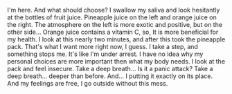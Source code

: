 I'm here. And what should choose? 
I swallow my saliva and look hesitantly at the bottles of fruit juice. 
Pineapple juice on the left and orange juice on the right. 
The atmosphere on the left is more exotic and positive, but on the other side...
Orange juice contains a vitamin C, so, It is more beneficial for my health.
I look at this nearly two minutes, and after this took the pineapple pack. 
That's what I want more right now, I guess. 
I take a step, and something stops me. It's like I'm under arrest.
I have no idea why my personal choices are more important then what my body needs. 
I look at the pack and feel insecure. 
Take a deep breath... Is it a panic attack?
Take a deep breath... deeper than before.
And... I putting it exactly on its place. 
And my feelings are free, I go outside without this mess.
